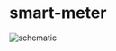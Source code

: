 # smart-meter
![schematic](https://user-images.githubusercontent.com/44380530/47552375-d3203500-d904-11e8-940a-f74f9882ae56.png)
